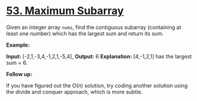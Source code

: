 # [53. Maximum Subarray](https://leetcode.com/problems/maximum-subarray/)

Given an integer array `nums`, find the contiguous subarray (containing at least one number) which has the largest sum and return its sum.

**Example:**

**Input:** \[-2,1,-3,4,-1,2,1,-5,4\],
**Output:** 6
**Explanation:** \[4,-1,2,1\] has the largest sum = 6.

**Follow up:**

If you have figured out the O(_n_) solution, try coding another solution using the divide and conquer approach, which is more subtle.
